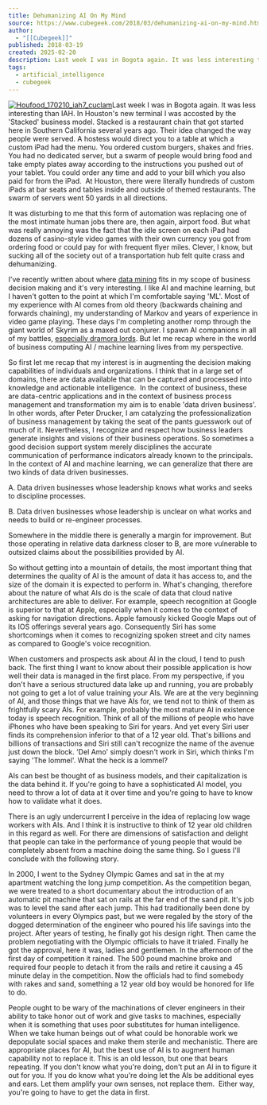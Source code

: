 ```yaml
---
title: Dehumanizing AI On My Mind
source: https://www.cubegeek.com/2018/03/dehumanizing-ai-on-my-mind.html
author:
  - "[[Cubegeek]]"
published: 2018-03-19
created: 2025-02-20
description: Last week I was in Bogota again. It was less interesting than IAH. In Houston's new terminal I was accosted by the 'Stacked' business model. Stacked is a restaurant chain that got started here in Southern California several years ago....
tags:
  - artificial_intelligence
  - cubegeek
---
```

[![Houfood_170210_iah7_cuclam](https://cobb.typepad.com/.a/6a00d834515ae969e201bb09fcc7fb970d-320wi "Houfood_170210_iah7_cuclam")](http://cobb.typepad.com/.a/6a00d834515ae969e201bb09fcc7fb970d-popup)Last week I was in Bogota again. It was less interesting than IAH. In Houston's new terminal I was accosted by the 'Stacked' business model. Stacked is a restaurant chain that got started here in Southern California several years ago. Their idea changed the way people were served. A hostess would direct you to a table at which a custom iPad had the menu. You ordered custom burgers, shakes and fries. You had no dedicated server, but a swarm of people would bring food and take empty plates away according to the instructions you pushed out of your tablet. You could order any time and add to your bill which you also paid for from the iPad.  At Houston, there were literally hundreds of custom iPads at bar seats and tables inside and outside of themed restaurants. The swarm of servers went 50 yards in all directions.

It was disturbing to me that this form of automation was replacing one of the most intimate human jobs there are, then again, airport food. But what was really annoying was the fact that the idle screen on each iPad had dozens of casino-style video games with their own currency you got from ordering food or could pay for with frequent flyer miles. Clever, I know, but sucking all of the society out of a transportation hub felt quite crass and dehumanizing.

I've recently written about where [data mining](https://insight.full360.com/data-mining-easter-eggs-77fb24331dfa) fits in my scope of business decision making and it's very interesting. I like AI and machine learning, but I haven't gotten to the point at which I'm comfortable saying 'ML'. Most of my experience with AI comes from old theory (backwards chaining and forwards chaining), my understanding of Markov and years of experience in video game playing. These days I'm completing another romp through the giant world of Skyrim as a maxed out conjurer. I spawn AI companions in all of my battles, [especially dramora lords](http://elderscrolls.wikia.com/wiki/Conjure_Dremora_Lord). But let me recap where in the world of business computing AI / machine learning lives from my perspective.

So first let me recap that my interest is in augmenting the decision making capabilities of individuals and organizations. I think that in a large set of domains, there are data available that can be captured and processed into knowledge and actionable intelligence.  In the context of business, these are data-centric applications and in the context of business process management and transformation my aim is to enable 'data driven business'. In other words, after Peter Drucker, I am catalyzing the professionalization of business management by taking the seat of the pants guesswork out of much of it. Nevertheless, I recognize and respect how business leaders generate insights and visions of their business operations. So sometimes a good decision support system merely disciplines the accurate communication of performance indicators already known to the principals.  In the context of AI and machine learning, we can generalize that there are two kinds of data driven businesses.

A. Data driven businesses whose leadership knows what works and seeks to discipline processes.

B. Data driven businesses whose leadership is unclear on what works and needs to build or re-engineer processes.

Somewhere in the middle there is generally a margin for improvement. But those operating in relative data darkness closer to B, are more vulnerable to outsized claims about the possibilities provided by AI.

So without getting into a mountain of details, the most important thing that determines the quality of AI is the amount of data it has access to, and the size of the domain it is expected to perform in. What's changing, therefore about the nature of what AIs do is the scale of data that cloud native architectures are able to deliver. For example, speech recognition at Google is superior to that at Apple, especially when it comes to the context of asking for navigation directions. Apple famously kicked Google Maps out of its IOS offerings several years ago. Consequently Siri has some shortcomings when it comes to recognizing spoken street and city names as compared to Google's voice recognition.

When customers and prospects ask about AI in the cloud, I tend to push back. The first thing I want to know about their possible application is how well their data is managed in the first place. From my perspective, if you don't have a serious structured data lake up and running, you are probably not going to get a lot of value training your AIs. We are at the very beginning of AI, and those things that we have AIs for, we tend not to think of them as frightfully scary AIs. For example, probably the most mature AI in existence today is speech recognition. Think of all of the millions of people who have iPhones who have been speaking to Siri for years. And yet every Siri user finds its comprehension inferior to that of a 12 year old. That's billions and billions of transactions and Siri still can't recognize the name of the avenue just down the block. 'Del Amo' simply doesn't work in Siri, which thinks I'm saying 'The lommel'. What the heck is a lommel?

AIs can best be thought of as business models, and their capitalization is the data behind it. If you're going to have a sophisticated AI model, you need to throw a lot of data at it over time and you're going to have to know how to validate what it does.

There is an ugly undercurrent I perceive in the idea of replacing low wage workers with AIs. And I think it is instructive to think of 12 year old children in this regard as well. For there are dimensions of satisfaction and delight that people can take in the performance of young people that would be completely absent from a machine doing the same thing. So I guess I'll conclude with the following story.

In 2000, I went to the Sydney Olympic Games and sat in the at my apartment watching the long jump competition. As the competition began, we were treated to a short documentary about the introduction of an automatic pit machine that sat on rails at the far end of the sand pit. It's job was to level the sand after each jump. This had traditionally been done by volunteers in every Olympics past, but we were regaled by the story of the dogged determination of the engineer who poured his life savings into the project. After years of testing, he finally got his design right. Then came the problem negotiating with the Olympic officials to have it trialed. Finally he got the approval, here it was, ladies and gentlemen. In the afternoon of the first day of competition it rained. The 500 pound machine broke and required four people to detach it from the rails and retire it causing a 45 minute delay in the competition. Now the officials had to find somebody with rakes and sand, something a 12 year old boy would be honored for life to do.

People ought to be wary of the machinations of clever engineers in their ability to take honor out of work and give tasks to machines, especially when it is something that uses poor substitutes for human intelligence. When we take human beings out of what could be honorable work we depopulate social spaces and make them sterile and mechanistic. There are appropriate places for AI, but the best use of AI is to augment human capability not to replace it. This is an old lesson, but one that bears repeating. If you don't know what you're doing, don't put an AI in to figure it out for you. If you do know what you're doing let the AIs be additional eyes and ears. Let them amplify your own senses, not replace them.  Either way, you're going to have to get the data in first.